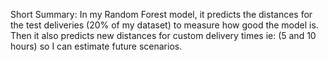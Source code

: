 Short Summary:
 In my Random Forest model, it predicts the distances for the test deliveries (20% of my dataset) to measure how good the model is. 
 Then it also predicts new distances for custom delivery times ie: (5 and 10 hours) so I can estimate future scenarios.
